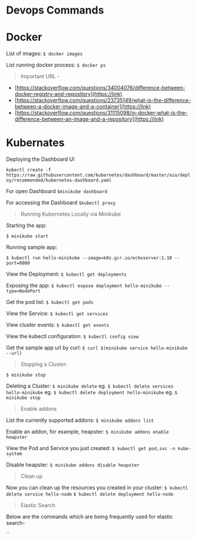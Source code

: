 
# Devops Commands

# Docker

List of images:
`$ docker images`

List running docker process:
`$ docker ps`

>Important URL - 
 - [https://stackoverflow.com/questions/34004076/difference-between-docker-registry-and-repository](https://link) 
 - [https://stackoverflow.com/questions/23735149/what-is-the-difference-between-a-docker-image-and-a-container](https://link)
 - [https://stackoverflow.com/questions/31115098/in-docker-what-is-the-difference-between-an-image-and-a-repository](https://link)
 
 
 


#  Kubernates

Deploying the Dashboard UI

`kubectl create -f https://raw.githubusercontent.com/kubernetes/dashboard/master/aio/deploy/recommended/kubernetes-dashboard.yaml`
 
For open Dashboard
`$minikube dashboard` 

For accessing the Dashboard
`$kubectl proxy`

 >Running Kubernetes Locally via Minikube

Starting the app:

`$ minikube start`

Running sample app:

`$ kubectl run hello-minikube --image=k8s.gcr.io/echoserver:1.10 --port=8080`

View the Deployment:
`$ kubectl get deployments`

Exposing the app:
`$ kubectl expose deployment hello-minikube --type=NodePort`

Get the pod list:
`$ kubectl get pods`

View the Service:
`$ kubectl get services`

View cluster events:
`$ kubectl get events`

View the kubectl configuration:
`$ kubectl config view`

Get the sample app url by curl:
`$ curl $(minikube service hello-minikube --url)`

>Stopping a Cluster:

`$ minikube stop`

Deleting a Cluster:
`$ minikube delete`
eg. `$ kubectl delete services hello-minikube`
eg. `$ kubectl delete deployment hello-minikube`
eg. `$ minikube stop`

>Enable addons

List the currently supported addons:
`$ minikube addons list`

Enable an addon, for example, heapster:
`$ minikube addons enable heapster`

View the Pod and Service you just created:
`$ kubectl get pod,svc -n kube-system`

Disable heapster:
`$ minikube addons disable heapster`

>Clean up

Now you can clean up the resources you created in your cluster:
`$ kubectl delete service hello-node`
`$ kubectl delete deployment hello-node`

> Elastic Search

Below are the commands which are  being frequently used for elastic search-

``
